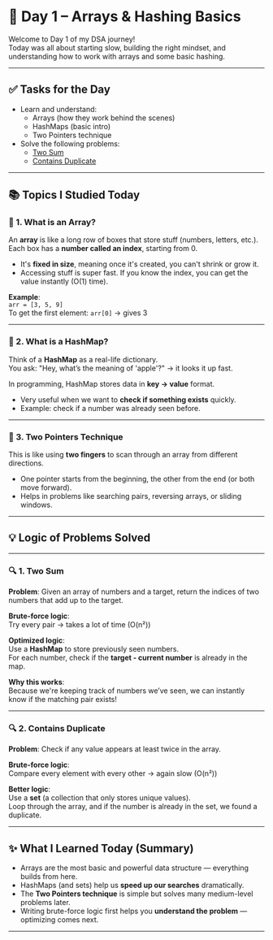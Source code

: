 # 📅 Day 1 – Arrays & Hashing Basics

Welcome to Day 1 of my DSA journey!  
Today was all about starting slow, building the right mindset, and understanding how to work with arrays and some basic hashing.

---

## ✅ **Tasks for the Day**
- Learn and understand:
  - Arrays (how they work behind the scenes)
  - HashMaps (basic intro)
  - Two Pointers technique
- Solve the following problems:
  - [Two Sum](https://leetcode.com/problems/two-sum/)
  - [Contains Duplicate](https://leetcode.com/problems/contains-duplicate/)

---

## 📚 Topics I Studied Today

### 🧠 1. What is an Array?

An **array** is like a long row of boxes that store stuff (numbers, letters, etc.).  
Each box has a **number called an index**, starting from 0.

- It's **fixed in size**, meaning once it's created, you can't shrink or grow it.
- Accessing stuff is super fast. If you know the index, you can get the value instantly (O(1) time).

**Example**:  
`arr = [3, 5, 9]`  
To get the first element: `arr[0]` → gives 3

---

### 🧠 2. What is a HashMap?

Think of a **HashMap** as a real-life dictionary.  
You ask: "Hey, what’s the meaning of 'apple'?" → it looks it up fast.

In programming, HashMap stores data in **key → value** format.

- Very useful when we want to **check if something exists** quickly.
- Example: check if a number was already seen before.

---

### 🧠 3. Two Pointers Technique

This is like using **two fingers** to scan through an array from different directions.

- One pointer starts from the beginning, the other from the end (or both move forward).
- Helps in problems like searching pairs, reversing arrays, or sliding windows.

---

## 💡 Logic of Problems Solved

---

### 🔍 **1. Two Sum**

**Problem**: Given an array of numbers and a target, return the indices of two numbers that add up to the target.

**Brute-force logic**:  
Try every pair → takes a lot of time (O(n²))

**Optimized logic**:  
Use a **HashMap** to store previously seen numbers.  
For each number, check if the **target - current number** is already in the map.

**Why this works**:  
Because we're keeping track of numbers we’ve seen, we can instantly know if the matching pair exists!

---

### 🔍 **2. Contains Duplicate**

**Problem**: Check if any value appears at least twice in the array.

**Brute-force logic**:  
Compare every element with every other → again slow (O(n²))

**Better logic**:  
Use a **set** (a collection that only stores unique values).  
Loop through the array, and if the number is already in the set, we found a duplicate.

---

## ✨ What I Learned Today (Summary)

- Arrays are the most basic and powerful data structure — everything builds from here.
- HashMaps (and sets) help us **speed up our searches** dramatically.
- The **Two Pointers technique** is simple but solves many medium-level problems later.
- Writing brute-force logic first helps you **understand the problem** — optimizing comes next.

---
